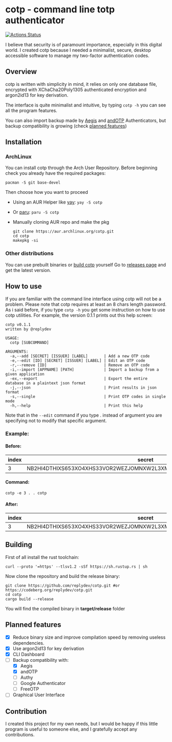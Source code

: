 
# cotp - command line totp authenticator
[![Actions Status](https://github.com/replydev/cotp/workflows/Rust/badge.svg)](https://github.com/replydev/cotp/actions)

I believe that security is of paramount importance, especially in this digital world. I created cotp because I needed a minimalist, secure, desktop accessible software to manage my two-factor authentication codes.

## Overview
cotp is written with simplicity in mind, it relies on only one database file, encrypted with XChaCha20Poly1305 authenticated encryption and argon2id13 for key derivation.

The interface is quite minimalist and intuitive, by typing `cotp -h` you can see all the program features.

You can also import backup made by [Aegis](https://github.com/beemdevelopment/Aegis) and [andOTP](https://github.com/andOTP/andOTP) Authenticators, but backup compatibility is growing (check [planned features](#planned-features))

## Installation

### ArchLinux
You can install cotp through the Arch User Repository.
Before beginning check you already have the required packages:

`pacman -S git base-devel`

Then choose how you want to proceed

- Using an AUR Helper like [yay](https://github.com/Jguer/yay): 
`yay -S cotp`
- Or [paru](https://github.com/morganamilo/paru):
`paru -S cotp`
- Manually cloning AUR repo and make the pkg

	```
	git clone https://aur.archlinux.org/cotp.git
	cd cotp
	makepkg -si
	```
### Other distributions
You can use prebuilt binaries or [build cotp](#building) yourself
Go to [releases page](https://github.com/replydev/cotp/releases/) and get the latest version.

## How to use
If you are familiar with the command line interface using cotp will not be a problem.
Please note that cotp requires at least an 8 chars length password.
As i said before, if you type `cotp -h` you get some instruction on how to use cotp utilities.
For example, the version 0.1.1 prints out this help screen:
```
cotp v0.1.1
written by @replydev

USAGE:
  cotp [SUBCOMMAND]

ARGUMENTS:
  -a,--add [SECRET] [ISSUER] [LABEL]       | Add a new OTP code
  -e,--edit [ID] [SECRET] [ISSUER] [LABEL] | Edit an OTP code
  -r,--remove [ID]                         | Remove an OTP code
  -i,--import [APPNAME] [PATH]             | Import a backup from a given application
  -ex,--export                             | Export the entire database in a plaintext json format
  -j,--json                                | Print results in json format
  -s,--single                              | Print OTP codes in single mode
  -h,--help                                | Print this help
```
Note that in the `--edit` command if you type . instead of argument you are specifying not to modify that specific argument.
### Example:
#### Before:
|index|secret|issuer|label|
|--|--|--|--|
|3|NB2HI4DTHIXS653XO4XHS33VOR2WEZJOMNXW2L3XMF2GG2B7OY6WIULXGR3TSV3HLBRVC | Rick | Asley |
#### Command:

    cotp -e 3 . . cotp

#### After:
|index|secret|issuer|label|
|--|--|--|--|
|3|NB2HI4DTHIXS653XO4XHS33VOR2WEZJOMNXW2L3XMF2GG2B7OY6WIULXGR3TSV3HLBRVC | Rick | **cotp** |
## Building
First of all install the rust toolchain:

    curl --proto '=https' --tlsv1.2 -sSf https://sh.rustup.rs | sh

Now clone the repository and build the release binary:

    git clone https://github.com/replydev/cotp.git #or https://codeberg.org/replydev/cotp.git
    cd cotp
    cargo build --release
You will find the compiled binary in **target/release** folder

## Planned features

 - [x] Reduce binary size and improve compilation speed by removing useless dependencies.
 - [x] Use argon2id13 for key derivation
 - [x] CLI Dashboard
 - [ ] Backup compatibility with:
	 - [x] Aegis
	 - [x] andOTP
	 - [ ] Authy
	 - [ ] Google Authenticator
	 - [ ] FreeOTP
 - [ ] Graphical User Interface 

## Contribution
I created this project for my own needs, but I would be happy if this little program is useful to someone else, and I gratefully accept any contributions.
